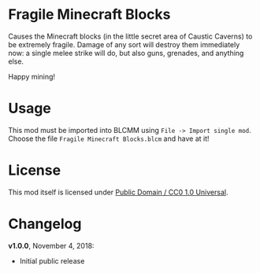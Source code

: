 Fragile Minecraft Blocks
========================

Causes the Minecraft blocks (in the little secret area of Caustic Caverns) to
be extremely fragile.  Damage of any sort will destroy them immediately now:
a single melee strike will do, but also guns, grenades, and anything else.

Happy mining!

Usage
=====

This mod must be imported into BLCMM using `File -> Import single mod`.
Choose the file `Fragile Minecraft Blocks.blcm` and have at it!

License
=======

This mod itself is licensed under
[Public Domain / CC0 1.0 Universal](https://creativecommons.org/publicdomain/zero/1.0/).

Changelog
=========

**v1.0.0**, November 4, 2018:
 * Initial public release
